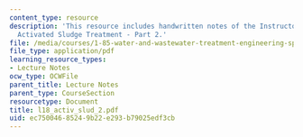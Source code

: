 ```yaml
---
content_type: resource
description: 'This resource includes handwritten notes of the Instructor on the topic:
  Activated Sludge Treatment - Part 2.'
file: /media/courses/1-85-water-and-wastewater-treatment-engineering-spring-2006/ec75004685249b22e293b79025edf3cb_l18_activ_slud_2.pdf
file_type: application/pdf
learning_resource_types:
- Lecture Notes
ocw_type: OCWFile
parent_title: Lecture Notes
parent_type: CourseSection
resourcetype: Document
title: l18_activ_slud_2.pdf
uid: ec750046-8524-9b22-e293-b79025edf3cb
---
```

